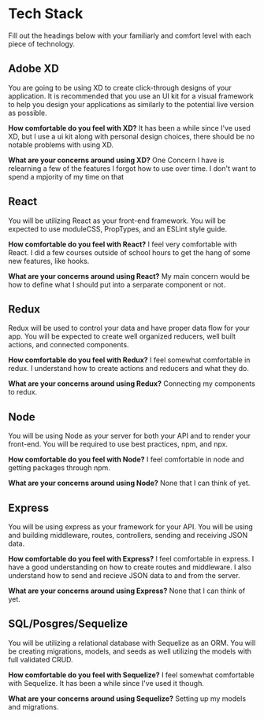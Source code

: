 # Tech Stack

Fill out the headings below with your familiarly and comfort level with each piece of technology.

## Adobe XD

You are going to be using XD to create click-through designs of your application. It is recommended that you use an UI kit for a visual framework to help you design your applications as similarly to the potential live version as possible.

**How comfortable do you feel with XD?**
It has been a while since I've used XD, but I use a ui kit along with personal design choices, there should be no notable problems with using XD.

**What are your concerns around using XD?**
One Concern I have is relearning a few of the features I forgot how to use over time. I don't want to spend a mpjority of my time on that

## React

You will be utilizing React as your front-end framework. You will be expected to use moduleCSS, PropTypes, and an ESLint style guide.

**How comfortable do you feel with React?**
I feel very comfortable with React. I did a few courses outside of school hours to get the hang of some new features, like hooks.

**What are your concerns around using React?**
My main concern would be how to define what I should put into a serparate component or not.

## Redux

Redux will be used to control your data and have proper data flow for your app. You will be expected to create well organized reducers, well built actions, and connected components.

**How comfortable do you feel with Redux?**
I feel somewhat comfortable in redux. I understand how to create actions and reducers and what they do.

**What are your concerns around using Redux?**
Connecting my components to redux.

## Node

You will be using Node as your server for both your API and to render your front-end. You will be required to use best practices, npm, and npx.

**How comfortable do you feel with Node?**
I feel comfortable in node and getting packages through npm.

**What are your concerns around using Node?**
None that I can think of yet.

## Express

You will be using express as your framework for your API. You will be using and building middleware, routes, controllers, sending and receiving JSON data.

**How comfortable do you feel with Express?**
I feel comfortable in express. I have a good understanding on how to create routes and middleware. I also understand how to send and recieve JSON data to and from the server.

**What are your concerns around using Express?**
None that I can think of yet.

## SQL/Posgres/Sequelize

You will be utilizing a relational database with Sequelize as an ORM. You will be creating migrations, models, and seeds as well utilizing the models with full validated CRUD.

**How comfortable do you feel with Sequelize?**
I feel somewhat comfortable with Sequelize. It has been a while since I've used it though.

**What are your concerns around using Sequelize?**
Setting up my models and migrations.
